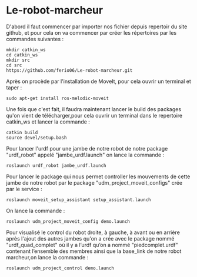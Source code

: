 # Le-robot-marcheur

D'abord il faut commencer par importer nos fichier depuis repertoir du site github, et pour cela on va commencer par créer les répertoires par les commandes suivantes :
```
mkdir catkin_ws
cd catkin_ws
mkdir src
cd src
https://github.com/ferio06/Le-robot-marcheur.git
```
Après on procède par l'installation de MoveIt, pour cela ouvrir un terminal
et taper : 
```
sudo apt-get install ros-melodic-moveit
```
Une fois que c'est fait, il faudra maintenant lancer le build des packages qu'on vient de télécharger,pour cela ouvrir un terminal dans le repertoire catkin_ws et lancer la commande : 
```
catkin build
source devel/setup.bash
```

Pour lancer l'urdf pour une jambe de notre robot de notre package "urdf_robot" appelé "jambe_urdf.launch" on lance la commande :
```
roslaunch urdf_robot jambe_urdf.launch
```

Pour lancer le package qui nous permet controller les mouvements de cette jambe de notre robot par le package "udm_project_moveit_configs" crée par le service :
```
roslaunch moveit_setup_assistant setup_assistant.launch
```
On lance la commande :
```
roslaunch udm_project_moveit_config demo.launch
```

Pour visualisé le control du robot droite, à gauche, à avant ou en arrière après l'ajout des autres jambes qu'on a crée avec le package nommé "urdf_quad_complet" où il y a l’urdf qu’on a nommé "piedcomplet.urdf" contenant l’ensemble des membres ainsi que la base_link de notre robot marcheur,on lance la commande :
```
roslaunch udm_project_control demo.launch
```


